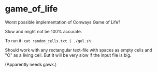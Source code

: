 # game_of_life
Worst possible implementation of Conways Game of Life?

Slow and might not be 100% accurate.

To run it: `cat random_cells.txt | ./gol.sh`

Should work with any rectangular text-file with spaces as empty cells and "O" as a living cell.
But it will be very slow if the input file is big.

(Apparently needs gawk.)
